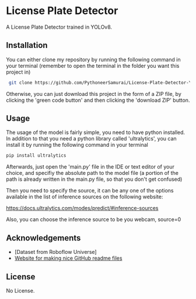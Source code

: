 
# License Plate Detector

A License Plate Detector trained in YOLOv8.

## Installation

You can either clone my repository by running the following command in your terminal (remember to open the terminal in the folder you want this project in)

```bash
 git clone https://github.com/PythoneerSamurai/License-Plate-Detector-YOLOv8.git
```

Otherwise, you can just download this project in the form of a ZIP file, by clicking the 'green code button' and then clicking the 'download ZIP' button.
    
## Usage

The usage of the model is fairly simple, you need to have python installed. In addition to that you need a python library called 'ultralytics', you can install it by running the following command in your terminal

```javascript
pip install ultralytics
```

Afterwards, just open the 'main.py' file in the IDE or text editor of your choice, and specifiy the absolute path to the model file (a portion of the path is already written in the main.py file, so that you don't get confused)

Then you need to specify the source, it can be any one of the options available in the list of inference sources on the following website:

https://docs.ultralytics.com/modes/predict/#inference-sources

Also, you can choose the inference source to be you webcam, source=0



## Acknowledgements

 - [Dataset from Roboflow Universe]
 - [Website for making nice GitHub readme files](https://readme.so/)



## License

No License.

